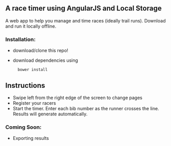 ## A race timer using AngularJS and Local Storage

A web app to help you manage and time races (ideally trail runs). Download and run it locally offline.


### Installation:
- download/clone this repo!
- download dependencies using

        bower install
    
## Instructions
- Swipe left from the right edge of the screen to change pages
- Register your racers
- Start the timer. Enter each bib number as the runner crosses the line. Results will generate automatically.

    
### Coming Soon:
- Exporting results
    
